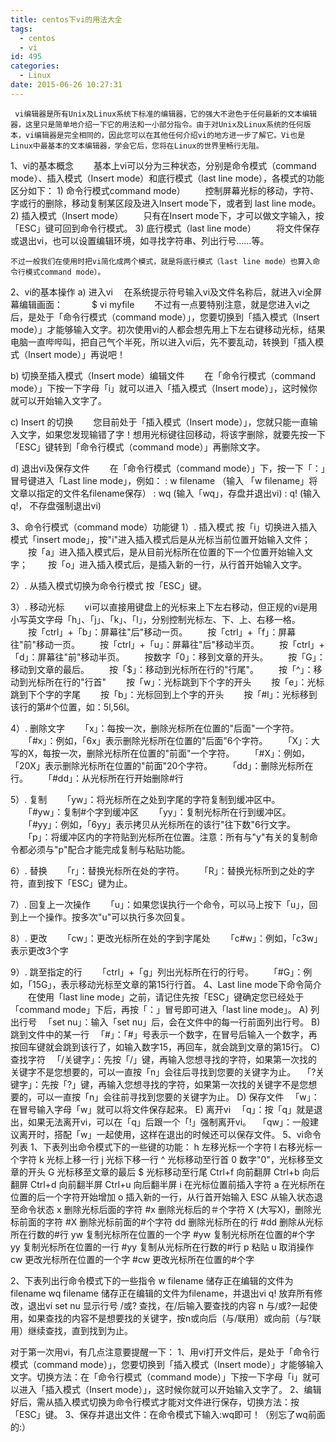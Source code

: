 ```yaml
---
title: centos下vi的用法大全
tags:
  - centos
  - vi
id: 495
categories:
  - Linux
date: 2015-06-26 10:27:31
---
```


     vi编辑器是所有Unix及Linux系统下标准的编辑器，它的强大不逊色于任何最新的文本编辑器，这里只是简单地介绍一下它的用法和一小部分指令。由于对Unix及Linux系统的任何版本，vi编辑器是完全相同的，因此您可以在其他任何介绍vi的地方进一步了解它。Vi也是Linux中最基本的文本编辑器，学会它后，您将在Linux的世界里畅行无阻。
<!--more-->

1、vi的基本概念 
　　基本上vi可以分为三种状态，分别是命令模式（command mode）、插入模式（Insert mode）和底行模式（last line mode），各模式的功能区分如下：
    1) 命令行模式command mode）
　　控制屏幕光标的移动，字符、字或行的删除，移动复制某区段及进入Insert mode下，或者到 last line mode。
    2) 插入模式（Insert mode）
　　只有在Insert mode下，才可以做文字输入，按「ESC」键可回到命令行模式。
    3) 底行模式（last line mode）
　　将文件保存或退出vi，也可以设置编辑环境，如寻找字符串、列出行号……等。

    不过一般我们在使用时把vi简化成两个模式，就是将底行模式（last line mode）也算入命令行模式command mode）。
2、vi的基本操作 
a) 进入vi
   　在系统提示符号输入vi及文件名称后，就进入vi全屏幕编辑画面：
　　　$ vi myfile 
　　不过有一点要特别注意，就是您进入vi之后，是处于「命令行模式（command mode）」，您要切换到「插入模式（Insert mode）」才能够输入文字。初次使用vi的人都会想先用上下左右键移动光标，结果电脑一直哔哔叫，把自己气个半死，所以进入vi后，先不要乱动，转换到「插入模式（Insert mode）」再说吧！

b) 切换至插入模式（Insert mode）编辑文件
　　在「命令行模式（command mode）」下按一下字母「i」就可以进入「插入模式（Insert mode）」，这时候你就可以开始输入文字了。

c) Insert 的切换
　　您目前处于「插入模式（Insert mode）」，您就只能一直输入文字，如果您发现输错了字！想用光标键往回移动，将该字删除，就要先按一下「ESC」键转到「命令行模式（command mode）」再删除文字。

d) 退出vi及保存文件
　　在「命令行模式（command mode）」下，按一下「：」冒号键进入「Last line mode」，例如：
: w filename （输入 「w filename」将文章以指定的文件名filename保存）
: wq (输入「wq」，存盘并退出vi)
: q! (输入q!， 不存盘强制退出vi)

3、命令行模式（command mode）功能键 
1）. 插入模式
       按「i」切换进入插入模式「insert mode」，按"i"进入插入模式后是从光标当前位置开始输入文件；
　　按「a」进入插入模式后，是从目前光标所在位置的下一个位置开始输入文字；
　　按「o」进入插入模式后，是插入新的一行，从行首开始输入文字。

2）. 从插入模式切换为命令行模式
      按「ESC」键。

3）. 移动光标
　　vi可以直接用键盘上的光标来上下左右移动，但正规的vi是用小写英文字母「h」、「j」、「k」、「l」，分别控制光标左、下、上、右移一格。
　　按「ctrl」+「b」：屏幕往"后"移动一页。
　　按「ctrl」+「f」：屏幕往"前"移动一页。
　　按「ctrl」+「u」：屏幕往"后"移动半页。
　　按「ctrl」+「d」：屏幕往"前"移动半页。
　　按数字「0」：移到文章的开头。
　　按「G」：移动到文章的最后。
　　按「$」：移动到光标所在行的"行尾"。
　　按「^」：移动到光标所在行的"行首"
　　按「w」：光标跳到下个字的开头
　　按「e」：光标跳到下个字的字尾
　　按「b」：光标回到上个字的开头
　　按「#l」：光标移到该行的第#个位置，如：5l,56l。

4）. 删除文字
　　「x」：每按一次，删除光标所在位置的"后面"一个字符。
　　「#x」：例如，「6x」表示删除光标所在位置的"后面"6个字符。
　　「X」：大写的X，每按一次，删除光标所在位置的"前面"一个字符。
　　「#X」：例如，「20X」表示删除光标所在位置的"前面"20个字符。
　　「dd」：删除光标所在行。
　　「#dd」：从光标所在行开始删除#行

5）. 复制
　　「yw」：将光标所在之处到字尾的字符复制到缓冲区中。
　　「#yw」：复制#个字到缓冲区
　　「yy」：复制光标所在行到缓冲区。
　　「#yy」：例如，「6yy」表示拷贝从光标所在的该行"往下数"6行文字。
　　「p」：将缓冲区内的字符贴到光标所在位置。注意：所有与"y"有关的复制命令都必须与"p"配合才能完成复制与粘贴功能。

6）. 替换
　　「r」：替换光标所在处的字符。
　　「R」：替换光标所到之处的字符，直到按下「ESC」键为止。

7）. 回复上一次操作
　　「u」：如果您误执行一个命令，可以马上按下「u」，回到上一个操作。按多次"u"可以执行多次回复。

8）. 更改
　　「cw」：更改光标所在处的字到字尾处
　　「c#w」：例如，「c3w」表示更改3个字

9）. 跳至指定的行
　　「ctrl」+「g」列出光标所在行的行号。
　　「#G」：例如，「15G」，表示移动光标至文章的第15行行首。
4、Last line mode下命令简介 
　　在使用「last line mode」之前，请记住先按「ESC」键确定您已经处于「command mode」下后，再按「：」冒号即可进入「last line mode」。
A) 列出行号
　「set nu」：输入「set nu」后，会在文件中的每一行前面列出行号。
B) 跳到文件中的某一行
　「#」：「#」号表示一个数字，在冒号后输入一个数字，再按回车键就会跳到该行了，如输入数字15，再回车，就会跳到文章的第15行。
C) 查找字符
　「/关键字」：先按「/」键，再输入您想寻找的字符，如果第一次找的关键字不是您想要的，可以一直按「n」会往后寻找到您要的关键字为止。
　「?关键字」：先按「?」键，再输入您想寻找的字符，如果第一次找的关键字不是您想要的，可以一直按「n」会往前寻找到您要的关键字为止。
D) 保存文件
　「w」：在冒号输入字母「w」就可以将文件保存起来。
E) 离开vi
　「q」：按「q」就是退出，如果无法离开vi，可以在「q」后跟一个「!」强制离开vi。
　「qw」：一般建议离开时，搭配「w」一起使用，这样在退出的时候还可以保存文件。
5、vi命令列表 
1、下表列出命令模式下的一些键的功能：
h 
左移光标一个字符
l 
右移光标一个字符
k 
光标上移一行
j 
光标下移一行
^ 
光标移动至行首
0 
数字"0"，光标移至文章的开头
G 
光标移至文章的最后
$ 
光标移动至行尾
Ctrl+f 
向前翻屏
Ctrl+b 
向后翻屏
Ctrl+d 
向前翻半屏
Ctrl+u 
向后翻半屏
i 
在光标位置前插入字符
a 
在光标所在位置的后一个字符开始增加
o 
插入新的一行，从行首开始输入
ESC 
从输入状态退至命令状态
x 
删除光标后面的字符
#x 
删除光标后的＃个字符
X 
(大写X)，删除光标前面的字符
#X 
删除光标前面的#个字符
dd 
删除光标所在的行
#dd 
删除从光标所在行数的#行
yw 
复制光标所在位置的一个字
#yw 
复制光标所在位置的#个字
yy 
复制光标所在位置的一行
#yy 
复制从光标所在行数的#行
p 
粘贴
u 
取消操作
cw 
更改光标所在位置的一个字
#cw 
更改光标所在位置的#个字

2、下表列出行命令模式下的一些指令 
w filename 
储存正在编辑的文件为filename
wq filename 
储存正在编辑的文件为filename，并退出vi
q! 
放弃所有修改，退出vi
set nu 
显示行号
/或? 
查找，在/后输入要查找的内容
n 
与/或?一起使用，如果查找的内容不是想要找的关键字，按n或向后（与/联用）或向前（与?联用）继续查找，直到找到为止。

对于第一次用vi，有几点注意要提醒一下： 
1、用vi打开文件后，是处于「命令行模式（command mode）」，您要切换到「插入模式（Insert mode）」才能够输入文字。切换方法：在「命令行模式（command mode）」下按一下字母「i」就可以进入「插入模式（Insert mode）」，这时候你就可以开始输入文字了。 
2、编辑好后，需从插入模式切换为命令行模式才能对文件进行保存，切换方法：按「ESC」键。 
3、保存并退出文件：在命令模式下输入:wq即可！（别忘了wq前面的:） 